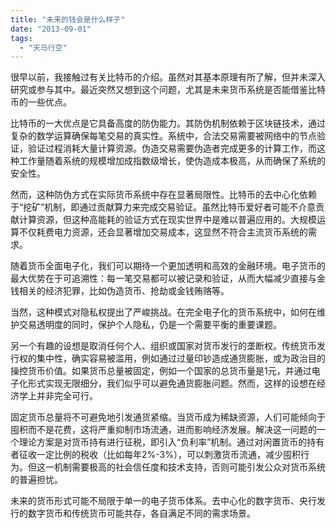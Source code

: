 ```yaml
---
title: "未来的钱会是什么样子"
date: "2013-09-01"
tags: 
  - "天马行空"
---
```


很早以前，我接触过有关比特币的介绍。虽然对其基本原理有所了解，但并未深入研究或参与其中。最近突然又想到这个问题，尤其是未来货币系统是否能借鉴比特币的一些优点。

比特币的一大优点是它具备高度的防伪能力。其防伪机制依赖于区块链技术，通过复杂的数学运算确保每笔交易的真实性。系统中，合法交易需要被网络中的节点验证，验证过程消耗大量计算资源。伪造交易需要伪造者完成更多的计算工作，而这种工作量随着系统的规模增加成指数级增长，使伪造成本极高，从而确保了系统的安全性。

然而，这种防伪方式在实际货币系统中存在显著局限性。比特币的去中心化依赖于“挖矿”机制，即通过贡献算力来完成交易验证。虽然比特币爱好者可能不介意贡献计算资源，但这种高能耗的验证方式在现实世界中是难以普遍应用的。大规模运算不仅耗费电力资源，还会显著增加交易成本，这显然不符合主流货币系统的需求。

随着货币全面电子化，我们可以期待一个更加透明和高效的金融环境。电子货币的最大优势在于可追溯性：每一笔交易都可以被记录和验证，从而大幅减少直接与金钱相关的经济犯罪，比如伪造货币、抢劫或金钱贿赂等。

当然，这种模式对隐私权提出了严峻挑战。在完全电子化的货币系统中，如何在维护交易透明度的同时，保护个人隐私，仍是一个需要平衡的重要课题。

另一个有趣的设想是取消任何个人、组织或国家对货币发行的垄断权。传统货币发行权的集中性，确实容易被滥用，例如通过过量印钞造成通货膨胀，或为政治目的操控货币价值。如果货币总量被固定，例如一个国家的总货币量是1元，并通过电子化形式实现无限细分，我们似乎可以避免通货膨胀问题。然而，这样的设想在经济学上并非完全可行。

固定货币总量将不可避免地引发通货紧缩。当货币成为稀缺资源，人们可能倾向于囤积而不是花费，这将严重抑制市场流通，进而影响经济发展。解决这一问题的一个理论方案是对货币持有进行征税，即引入“负利率”机制。通过对闲置货币的持有者征收一定比例的税收（比如每年2%-3%），可以刺激货币流通，减少囤积行为。但这一机制需要极高的社会信任度和技术支持，否则可能引发公众对货币系统的普遍担忧。

未来的货币形式可能不局限于单一的电子货币体系。去中心化的数字货币、央行发行的数字货币和传统货币可能共存，各自满足不同的需求场景。